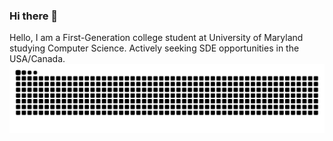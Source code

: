 ### Hi there 👋

 Hello, I am a First-Generation college student at University of Maryland studying Computer Science. Actively seeking SDE opportunities in the USA/Canada.
 <picture>
  <source media="(prefers-color-scheme: dark)" srcset="https://raw.githubusercontent.com/Chenyc666/Chenyc666/output/github-contribution-grid-snake-dark.svg">
  <source media="(prefers-color-scheme: light)" srcset="https://raw.githubusercontent.com/Chenyc666/Chenyc666/output/github-contribution-grid-snake.svg">
  <img alt="github contribution grid snake animation" src="https://raw.githubusercontent.com/Chenyc666/Chenyc666/output/github-contribution-grid-snake.svg">
</picture>
